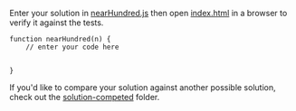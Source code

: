 Enter your solution in [nearHundred.js](nearHundred.js) then
open [index.html](index.html) in a browser to verify it against the tests.

```
function nearHundred(n) {
    // enter your code here


}
```

If you'd like to compare your solution against another possible solution,
check out the [solution-competed](../solution-completed/) folder.
